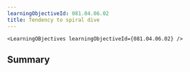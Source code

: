 ```yaml
---
learningObjectiveId: 081.04.06.02
title: Tendency to spiral dive
---
```


```tsx eval
<LearningOBjectives learningObjectiveId={081.04.06.02} />
```

## Summary
